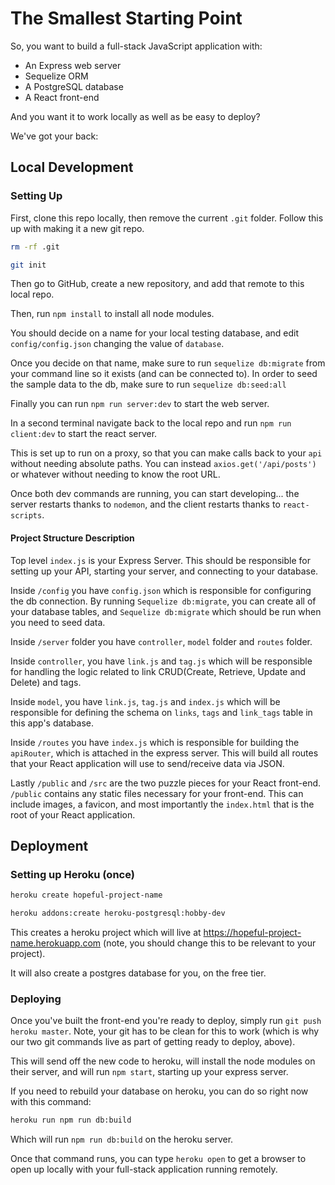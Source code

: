 # The Smallest Starting Point

So, you want to build a full-stack JavaScript application with:

- An Express web server
- Sequelize ORM 
- A PostgreSQL database
- A React front-end

And you want it to work locally as well as be easy to deploy?

We've got your back:

## Local Development

### Setting Up

First, clone this repo locally, then remove the current `.git` folder. Follow this up with making it a new git repo.

```bash
rm -rf .git

git init
```

Then go to GitHub, create a new repository, and add that remote to this local repo.

Then, run `npm install` to install all node modules.

You should decide on a name for your local testing database, and edit `config/config.json` changing the value of `database`.

Once you decide on that name, make sure to run `sequelize db:migrate` from your command line so it exists (and can be connected to).
In order to seed the sample data to the db, make sure to run `sequelize db:seed:all`

Finally you can run `npm run server:dev` to start the web server.

In a second terminal navigate back to the local repo and run `npm run client:dev` to start the react server. 

This is set up to run on a proxy, so that you can make calls back to your `api` without needing absolute paths. You can instead `axios.get('/api/posts')` or whatever without needing to know the root URL.

Once both dev commands are running, you can start developing... the server restarts thanks to `nodemon`, and the client restarts thanks to `react-scripts`.

#### Project Structure Description

Top level `index.js` is your Express Server. This should be responsible for setting up your API, starting your server, and connecting to your database.

Inside `/config` you have `config.json` which is responsible for configuring the db connection.
By running `Sequelize db:migrate`, you can create all of your database tables, and `Sequelize db:migrate` which should be run when you need to seed data.


Inside `/server` folder you have `controller`, `model` folder and `routes` folder.

Inside `controller`, you have `link.js` and `tag.js` which will be responsible for handling the logic related to link CRUD(Create, Retrieve, Update and Delete) and tags.

Inside `model`, you have `link.js`, `tag.js` and `index.js` which will be responsible for defining the schema on `links`, `tags` and `link_tags` table in this app's database.


Inside `/routes` you have `index.js` which is responsible for building the `apiRouter`, which is attached in the express server. This will build all routes that your React application will use to send/receive data via JSON.

Lastly `/public` and `/src` are the two puzzle pieces for your React front-end. `/public` contains any static files necessary for your front-end. This can include images, a favicon, and most importantly the `index.html` that is the root of your React application.


## Deployment

### Setting up Heroku (once)

```bash
heroku create hopeful-project-name

heroku addons:create heroku-postgresql:hobby-dev
```

This creates a heroku project which will live at https://hopeful-project-name.herokuapp.com (note, you should change this to be relevant to your project).

It will also create a postgres database for you, on the free tier.


### Deploying

Once you've built the front-end you're ready to deploy, simply run `git push heroku master`. Note, your git has to be clean for this to work (which is why our two git commands live as part of getting ready to deploy, above).

This will send off the new code to heroku, will install the node modules on their server, and will run `npm start`, starting up your express server.

If you need to rebuild your database on heroku, you can do so right now with this command:

```bash
heroku run npm run db:build
```

Which will run `npm run db:build` on the heroku server.

Once that command runs, you can type `heroku open` to get a browser to open up locally with your full-stack application running remotely.
